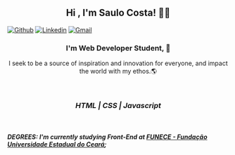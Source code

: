 <h2 align="center"> Hi  , I'm Saulo Costa! 👋💙 </h2>

[![Github](https://img.shields.io/badge/-Github-000?style=flat&logo=Github&logoColor=white)](https://github.com/saulomlcosta)
[![Linkedin](https://img.shields.io/badge/-LinkedIn-blue?style=flat&logo=Linkedin&logoColor=white)](https://www.linkedin.com/in/saulocosta10/)
[![Gmail](https://img.shields.io/badge/-Gmail-c14438?style=flat&logo=Gmail&logoColor=white)](mailto:saulomlcosta10@gmail.com)

<h3 align="center"> I'm Web Developer Student, 🚀 </h3>
<p align="center"> I seek to be a source of inspiration and innovation for everyone, and impact the world with my ethos.🌎 </p>

 
 <br/>
 
<i> <h3 align="center">    HTML | CSS | Javascript <p> </h3>
  </i>
 
 <br/>  

 ##### DEGREES: I'm currently studying Front-End at [FUNECE - Fundação Universidade Estadual do Ceará](http://www.uece.br/); 

 


